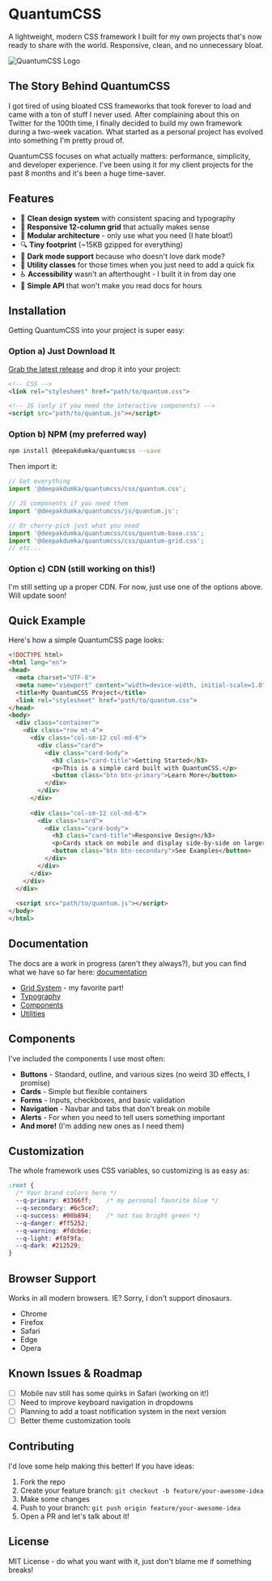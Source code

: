 # QuantumCSS

A lightweight, modern CSS framework I built for my own projects that's now ready to share with the world. Responsive, clean, and no unnecessary bloat.

![QuantumCSS Logo](docs/img/quantum-logo.png)

## The Story Behind QuantumCSS

I got tired of using bloated CSS frameworks that took forever to load and came with a ton of stuff I never used. After complaining about this on Twitter for the 100th time, I finally decided to build my own framework during a two-week vacation. What started as a personal project has evolved into something I'm pretty proud of.

QuantumCSS focuses on what actually matters: performance, simplicity, and developer experience. I've been using it for my client projects for the past 8 months and it's been a huge time-saver.

## Features

- 🎨 **Clean design system** with consistent spacing and typography
- 📱 **Responsive 12-column grid** that actually makes sense
- 🧩 **Modular architecture** - only use what you need (I hate bloat!)
- 🔍 **Tiny footprint** (~15KB gzipped for everything)
- 🌙 **Dark mode support** because who doesn't love dark mode?
- 🧰 **Utility classes** for those times when you just need to add a quick fix
- ♿ **Accessibility** wasn't an afterthought - I built it in from day one
- 🚀 **Simple API** that won't make you read docs for hours

## Installation

Getting QuantumCSS into your project is super easy:

### Option a) Just Download It

[Grab the latest release](https://github.com/Deepakdumka1/css-framework/releases) and drop it into your project:

```html
<!-- CSS -->
<link rel="stylesheet" href="path/to/quantum.css">

<!-- JS (only if you need the interactive components) -->
<script src="path/to/quantum.js"></script>
```

### Option b) NPM (my preferred way)

```bash
npm install @deepakdumka/quantumcss --save
```

Then import it:

```javascript
// Get everything
import '@deepakdumka/quantumcss/css/quantum.css';

// JS components if you need them
import '@deepakdumka/quantumcss/js/quantum.js';

// Or cherry-pick just what you need
import '@deepakdumka/quantumcss/css/quantum-base.css';
import '@deepakdumka/quantumcss/css/quantum-grid.css';
// etc...
```

### Option c) CDN (still working on this!)

I'm still setting up a proper CDN. For now, just use one of the options above. Will update soon!

## Quick Example

Here's how a simple QuantumCSS page looks:

```html
<!DOCTYPE html>
<html lang="en">
<head>
  <meta charset="UTF-8">
  <meta name="viewport" content="width=device-width, initial-scale=1.0">
  <title>My QuantumCSS Project</title>
  <link rel="stylesheet" href="path/to/quantum.css">
</head>
<body>
  <div class="container">
    <div class="row mt-4">
      <div class="col-sm-12 col-md-6">
        <div class="card">
          <div class="card-body">
            <h3 class="card-title">Getting Started</h3>
            <p>This is a simple card built with QuantumCSS.</p>
            <button class="btn btn-primary">Learn More</button>
          </div>
        </div>
      </div>
      
      <div class="col-sm-12 col-md-6">
        <div class="card">
          <div class="card-body">
            <h3 class="card-title">Responsive Design</h3>
            <p>Cards stack on mobile and display side-by-side on larger screens.</p>
            <button class="btn btn-secondary">See Examples</button>
          </div>
        </div>
      </div>
    </div>
  </div>
  
  <script src="path/to/quantum.js"></script>
</body>
</html>
```

## Documentation

The docs are a work in progress (aren't they always?), but you can find what we have so far here:
[documentation](https://Deepakdumka1.github.io/css-framework/docs/)

- [Grid System](https://Deepakdumka1.github.io/css-framework/docs/#grid-system) - my favorite part!
- [Typography](https://Deepakdumka1.github.io/css-framework/docs/#typography)
- [Components](https://Deepakdumka1.github.io/css-framework/docs/#components)
- [Utilities](https://Deepakdumka1.github.io/css-framework/docs/#utilities)

## Components

I've included the components I use most often:

- **Buttons** - Standard, outline, and various sizes (no weird 3D effects, I promise)
- **Cards** - Simple but flexible containers
- **Forms** - Inputs, checkboxes, and basic validation
- **Navigation** - Navbar and tabs that don't break on mobile
- **Alerts** - For when you need to tell users something important
- **And more!** (I'm adding new ones as I need them)

## Customization

The whole framework uses CSS variables, so customizing is as easy as:

```css
:root {
  /* Your brand colors here */
  --q-primary: #3366ff;    /* my personal favorite blue */
  --q-secondary: #6c5ce7;
  --q-success: #00b894;    /* not too bright green */
  --q-danger: #ff5252;
  --q-warning: #fdcb6e;
  --q-light: #f8f9fa;
  --q-dark: #212529;
}
```

## Browser Support

Works in all modern browsers. IE? Sorry, I don't support dinosaurs.

- Chrome
- Firefox
- Safari
- Edge
- Opera

## Known Issues & Roadmap

- [ ] Mobile nav still has some quirks in Safari (working on it!)
- [ ] Need to improve keyboard navigation in dropdowns
- [ ] Planning to add a toast notification system in the next version
- [ ] Better theme customization tools

## Contributing

I'd love some help making this better! If you have ideas:

1. Fork the repo
2. Create your feature branch: `git checkout -b feature/your-awesome-idea`
3. Make some changes
4. Push to your branch: `git push origin feature/your-awesome-idea`
5. Open a PR and let's talk about it!

## License

MIT License - do what you want with it, just don't blame me if something breaks!
